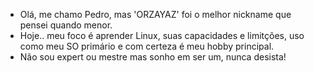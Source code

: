 - Olá, me chamo Pedro, mas 'ORZAYAZ' foi o melhor nickname que pensei quando menor.
- Hoje.. meu foco é aprender Linux, suas capacidades e limitções, uso como meu SO primário e com certeza é meu hobby principal.
- Não sou expert ou mestre mas sonho em ser um, nunca desista!
